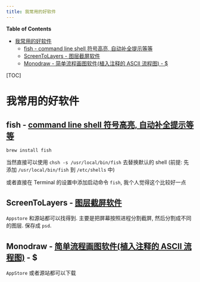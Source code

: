 ```yaml
---
title: 我常用的好软件
---
```


<!-- START doctoc generated TOC please keep comment here to allow auto update -->
<!-- DON'T EDIT THIS SECTION, INSTEAD RE-RUN doctoc TO UPDATE -->
**Table of Contents**

- [我常用的好软件](#我常用的好软件)
  - [fish - command line shell 符号高亮, 自动补全提示等等](#fish---command-line-shell-符号高亮-自动补全提示等等)
  - [ScreenToLayers - 图层截屏软件](#screentolayers---图层截屏软件)
  - [Monodraw - 简单流程画图软件(植入注释的 ASCII 流程图) - $](#monodraw---简单流程画图软件植入注释的-ascii-流程图---)

<!-- END doctoc generated TOC please keep comment here to allow auto update -->



[TOC]

# 我常用的好软件

## fish - [command line shell 符号高亮, 自动补全提示等等](https://fishshell.com/)

`brew install fish`

当然直接可以使用 `chsh -s /usr/local/bin/fish` 去替换默认的 shell (前提: 先添加 `/usr/local/bin/fish` 到 `/etc/shells` 中)

或者直接在 Terminal 的设置中添加启动命令 `fish`, 我个人觉得这个比较好一点

## ScreenToLayers - [图层截屏软件](https://github.com/duyquoc/ScreenToLayers)

`Appstore` 和源站都可以找得到. 主要是把屏幕按照进程分割截屏, 然后分割成不同的图层. 保存成 `psd`.

## Monodraw - [简单流程画图软件(植入注释的 ASCII 流程图)](https://monodraw.helftone.com) - $

`AppStore` 或者源站都可以下载

